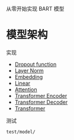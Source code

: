 从零开始实现 BART 模型

# 模型架构

实现

- [Dropout function](lib/model/dropout.py)
- [Layer Norm](lib/model/fwd_layer_norm.py)
- [Embedding](lib/model/fwd_embedding.py)
- [Linear](lib/model/fwd_linear.py)
- [Attention](lib/model/fwd_attention.py)
- [Transformer Encoder](lib/model/fwd_transformer_encoder.py)
- [Transformer Decoder](lib/model/fwd_transformer_decoder.py)
- [Transformer](lib/model/fwd_transformer.py)

测试

`test/model/`
